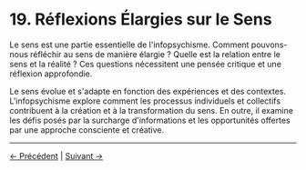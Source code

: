 # 19. Réflexions Élargies sur le Sens

Le sens est une partie essentielle de l'infopsychisme. Comment pouvons-nous réfléchir au sens de manière élargie ? Quelle est la relation entre le sens et la réalité ? Ces questions nécessitent une pensée critique et une réflexion approfondie.

Le sens évolue et s'adapte en fonction des expériences et des contextes. L'infopsychisme explore comment les processus individuels et collectifs contribuent à la création et à la transformation du sens. En outre, il examine les défis posés par la surcharge d'informations et les opportunités offertes par une approche consciente et créative.

---
<div class="navigation-links">
<a href="18_Infopsychisme_et_la_Philosophie_du_Langage.md" class="nav-link prev-link">← Précédent</a> | <a href="20_Glossaire.md" class="nav-link next-link">Suivant →</a>
</div>
